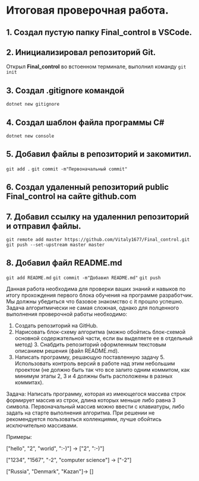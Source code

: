 # Итоговая проверочная работа.
## 1. Создал пустую папку **Final_control** в VSCode.
## 2. Инициализировал репозиторий Git.
Открыл **Final_control** во встоенном терминале, выполнил команду 
`git init`
## 3. Создал .gitignore командой 
`dotnet new gitignore`
## 4. Создал шаблон файла программы C#
`dotnet new console`
## 5. Добавил файлы в репозиторий и закомитил.
`git add .`
`git commit -m"Первоначальный commit"`
## 6. Создал удаленный репозиторий public **Final_control** на сайте github.com 
## 7. Добавил ссылку на удаленнил репозиторий и отправил файлы.
`git remote add master https://github.com/Vitaly1677/Final_control.git`
`git push --set-upstream master master`
## 8. Добавил файл README.md
`git add README.md`
`git commit -m"Добавил README.md"`
`git push`


Данная работа необходима для проверки ваших знаний и навыков по итогу прохождения первого блока обучения на программе разработчик. Мы должны убедиться что базовое знакомство с it прошло успешно.
Задача алгоритмически не самая сложная, однако для полценного выполнения проверочной работы необходимо:
1. Создать репозиторий на GitHub.
2. Нарисовать блок-схему алгоритма (можно обойтись блок-схемой основной содержательной части, если вы выделяете ее в отдельный метод) 3. Снабдить репозиторий оформленным текстовым описанием решения (файл README.md).
4. Написать программу, решающую поставленную задачу 5. Использовать контроль версий в работе над этим небольшим проектом (не должно быть так что все залито одним коммитом, как минимум этапы 2, 3 и 4 должны быть расположены в разных коммитах).

Задача: Написать программу, которая из имеющегося массива строк формирует массив из строк, длина которых меньше либо равна 3 символа. Первоначальный массив можно ввести с клавиатуры, либо задать на старте выполнения алгоритма. При решении не рекомендуется пользоваться коллекциями, лучше обойтись исключительно массивами.

Примеры:

["hello", "2", "world", ":-)"] -> ["2", ":-)"]

["1234", "1567", "-2", "computer science"] -> ["-2"]

["Russia", "Denmark", "Kazan"]-> []